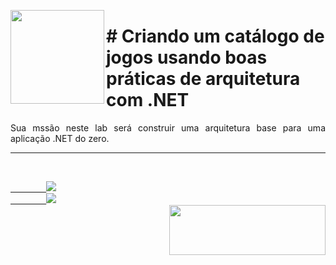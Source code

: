 <p><img src="https://user-images.githubusercontent.com/63436406/132144838-a5deb2d0-d9da-455a-9b98-a39bb7b4e765.png" align="left" height="150px" width="150px">
    <h1># Criando um catálogo de jogos usando boas práticas de arquitetura com .NET</h1> 
    <p align="justify">
    Sua mssão neste lab será construir uma arquitetura base para uma aplicação .NET do zero.
    </p>
</p>      

---

<br>
    <code><a href="https:/discord.com">
        <img src="https://img.shields.io/badge/Léo Albergaria%20-%237289DA.svg?&style=for-the-badge&logo=discord&logoColor=white" /></a></code>
    <code><a href="https://www.linkedin.com/in/adm-leo-albergaria/">
        <img src="https://img.shields.io/badge/linkedin%20-%230077B5.svg?&style=for-the-badge&logo=linkedin&logoColor=white" /></a></code>
<br>     

<a href="https://www.digitalinnovation.one/">
    <img src="https://user-images.githubusercontent.com/63436406/127776292-9ec4809a-1137-4dc8-b493-7de0186fd55c.png" align="right" height="80px" width="250px" ></a>
